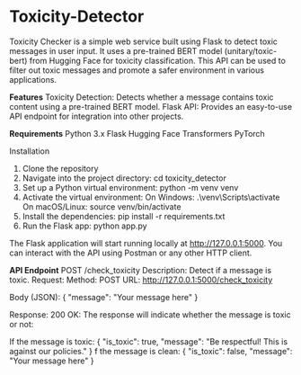 # Toxicity-Detector
Toxicity Checker is a simple web service built using Flask to detect toxic messages in user input. It uses a pre-trained BERT model (unitary/toxic-bert) from Hugging Face for toxicity classification. This API can be used to filter out toxic messages and promote a safer environment in various applications.


**Features**
Toxicity Detection: Detects whether a message contains toxic content using a pre-trained BERT model.
Flask API: Provides an easy-to-use API endpoint for integration into other projects.


**Requirements**
Python 3.x
Flask
Hugging Face Transformers
PyTorch


Installation

1. Clone the repository
2. Navigate into the project directory: cd toxicity_detector
3. Set up a Python virtual environment: python -m venv venv
4. Activate the virtual environment:
                                    On Windows: .\venv\Scripts\activate
                                    On macOS/Linux: source venv/bin/activate
5. Install the dependencies: pip install -r requirements.txt
6. Run the Flask app: python app.py

The Flask application will start running locally at http://127.0.0.1:5000. You can interact with the API using Postman or any other HTTP client.



**API Endpoint**
POST /check_toxicity
Description: Detect if a message is toxic.
Request:
Method: POST
URL: http://127.0.0.1:5000/check_toxicity

Body (JSON):
             {
                "message": "Your message here"
             }

Response:
200 OK: The response will indicate whether the message is toxic or not:

If the message is toxic: 
                         {
                            "is_toxic": true,
                            "message": "Be respectful! This is against our policies."
                         }
f the message is clean:
                       {
                          "is_toxic": false,
                          "message": "Your message here"
                       }
